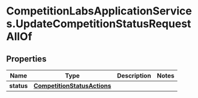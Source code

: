 # CompetitionLabsApplicationServices.UpdateCompetitionStatusRequestAllOf

## Properties

Name | Type | Description | Notes
------------ | ------------- | ------------- | -------------
**status** | [**CompetitionStatusActions**](CompetitionStatusActions.md) |  | 


